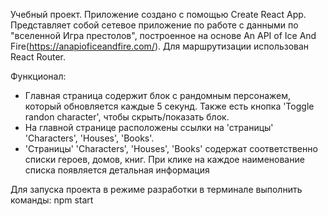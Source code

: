 Учебный проект.
Приложение создано с помощью Create React App.
Представляет собой сетевое приложение по работе с данными по "вселенной Игра престолов", построенное на основе An API of Ice And Fire(https://anapioficeandfire.com/).
Для маршрутизации использован React Router.

Функционал:
- Главная страница содержит блок с рандомным персонажем, который обновляется каждые 5 секунд. Также есть кнопка 'Toggle randon character', чтобы скрыть/показать блок. 
- На главной странице расположены ссылки на 'страницы' 'Characters', 'Houses', 'Books'.
- 'Страницы' 'Characters', 'Houses', 'Books' содержат соответственно списки героев, домов, книг. При клике на каждое наименование списка появляется детальная информация

Для запуска проекта в режиме разработки в терминале выполнить команды:
npm start 
